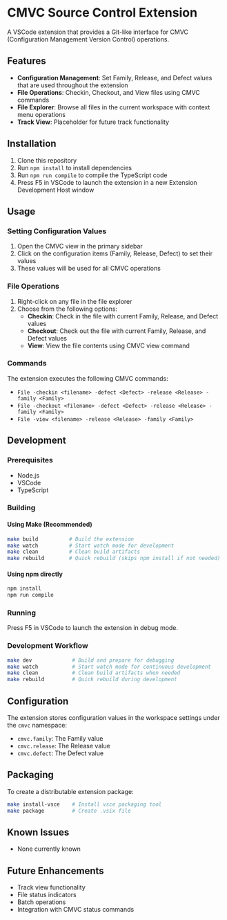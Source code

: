 # CMVC Source Control Extension

A VSCode extension that provides a Git-like interface for CMVC (Configuration Management Version Control) operations.

## Features

- **Configuration Management**: Set Family, Release, and Defect values that are used throughout the extension
- **File Operations**: Checkin, Checkout, and View files using CMVC commands
- **File Explorer**: Browse all files in the current workspace with context menu operations
- **Track View**: Placeholder for future track functionality

## Installation

1. Clone this repository
2. Run `npm install` to install dependencies
3. Run `npm run compile` to compile the TypeScript code
4. Press F5 in VSCode to launch the extension in a new Extension Development Host window

## Usage

### Setting Configuration Values

1. Open the CMVC view in the primary sidebar
2. Click on the configuration items (Family, Release, Defect) to set their values
3. These values will be used for all CMVC operations

### File Operations

1. Right-click on any file in the file explorer
2. Choose from the following options:
   - **Checkin**: Check in the file with current Family, Release, and Defect values
   - **Checkout**: Check out the file with current Family, Release, and Defect values
   - **View**: View the file contents using CMVC view command

### Commands

The extension executes the following CMVC commands:

- `File -checkin <filename> -defect <Defect> -release <Release> -family <Family>`
- `File -checkout <filename> -defect <Defect> -release <Release> -family <Family>`
- `File -view <filename> -release <Release> -family <Family>`

## Development

### Prerequisites

- Node.js
- VSCode
- TypeScript

### Building

#### Using Make (Recommended)
```bash
make build          # Build the extension
make watch          # Start watch mode for development
make clean          # Clean build artifacts
make rebuild        # Quick rebuild (skips npm install if not needed)
```

#### Using npm directly
```bash
npm install
npm run compile
```

### Running

Press F5 in VSCode to launch the extension in debug mode.

### Development Workflow

```bash
make dev             # Build and prepare for debugging
make watch           # Start watch mode for continuous development
make clean           # Clean build artifacts when needed
make rebuild         # Quick rebuild during development
```

## Configuration

The extension stores configuration values in the workspace settings under the `cmvc` namespace:

- `cmvc.family`: The Family value
- `cmvc.release`: The Release value  
- `cmvc.defect`: The Defect value

## Packaging

To create a distributable extension package:

```bash
make install-vsce    # Install vsce packaging tool
make package         # Create .vsix file
```

## Known Issues

- None currently known

## Future Enhancements

- Track view functionality
- File status indicators
- Batch operations
- Integration with CMVC status commands 